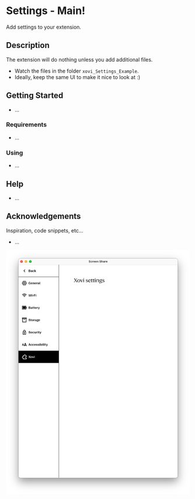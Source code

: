 # Settings - Main!
Add settings to your extension.


## Description
The extension will do nothing unless you add additional files.
* Watch the files in the folder ``` xovi_Settings_Example ```.
* Ideally, keep the same UI to make it nice to look at :)


## Getting Started
* ...


### Requirements
* ...


### Using
* ...


## Help
* ...


## Acknowledgements
Inspiration, code snippets, etc...
* ...


![image_01](https://github.com/PepikVaio/reMarkable_Xovi_Extensions/blob/main/xovi_Settings_Main/.pictures/xovi_Settings_Main_01.png?raw=true)
